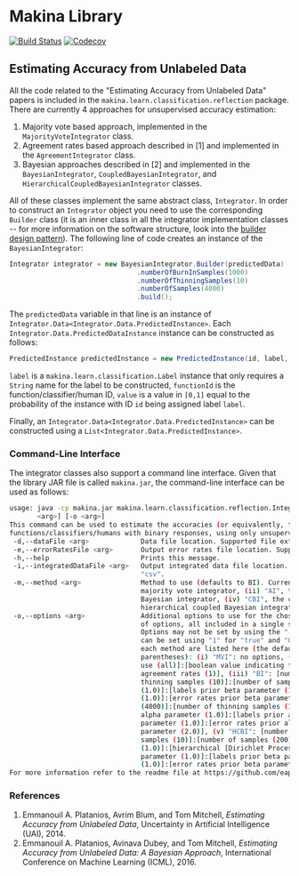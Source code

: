 # Makina Library

[![Build Status](https://travis-ci.org/eaplatanios/makina.svg?branch=master)](https://travis-ci.org/eaplatanios/makina)
[![Codecov](https://img.shields.io/codecov/c/token/zQjCSZzyUk/github/eaplatanios/org.platanios.svg)](https://codecov.io/github/eaplatanios/org.platanios?branch=master)

## Estimating Accuracy from Unlabeled Data

All the code related to the "Estimating Accuracy from Unlabeled Data" papers is included in the
`makina.learn.classification.reflection` package. There are currently 4 approaches for unsupervised accuracy estimation:

1. Majority vote based approach, implemented in the `MajorityVoteIntegrator` class.
2. Agreement rates based approach described in [1] and implemented in the `AgreementIntegrator` class.
3. Bayesian approaches described in [2] and implemented in the `BayesianIntegrator`, `CoupledBayesianIntegrator`, and
`HierarchicalCoupledBayesianIntegrator` classes.
<!--4. Logic approach described in [3] and implemented in the `LogicIntegrator` class.-->

All of these classes implement the same abstract class, `Integrator`. In order to construct an `Integrator` object you
need to use the corresponding `Builder` class (it is an inner class in all the integrator implementation classes -- for
more information on the software structure, look into the
<a href="https://en.wikipedia.org/wiki/Builder_pattern" target="_blank">builder design pattern</a>). The following line
of code creates an instance of the `BayesianIntegrator`:

```java
Integrator integrator = new BayesianIntegrator.Builder(predictedData)
								.numberOfBurnInSamples(1000)
								.numberOfThinningSamples(10)
								.numberOfSamples(4000)
								.build();
```

The `predictedData` variable in that line is an instance of `Integrator.Data<Integrator.Data.PredictedInstance>`. Each
`Integrator.Data.PredictedDataInstance` instance can be constructed as follows:

```java
PredictedInstance predictedInstance = new PredictedInstance(id, label, functionId, value);
```

`label` is a `makina.learn.classification.Label` instance that only requires a `String` name for the label to be
constructed, `functionId` is the function/classifier/human ID, `value` is a value in `[0,1]` equal to the probability
of the instance with ID `id` being assigned label `label`.

Finally, an `Integrator.Data<Integrator.Data.PredictedInstance>` can be constructed using a
`List<Integrator.Data.PredictedInstance>`.

### Command-Line Interface

The integrator classes also support a command line interface. Given that the library JAR file is called `makina.jar`, 
the command-line interface can be used as follows:

```bash
usage: java -cp makina.jar makina.learn.classification.reflection.Integrator -d <arg> [-e <arg>] [-h] [-i <arg>] [-m
       <arg>] [-o <arg>]
This command can be used to estimate the accuracies (or equivalently, the error rates) of multiple
functions/classifiers/humans with binary responses, using only unsupervisedor semi-supervised data.
 -d,--dataFile <arg>             Data file location. Supported file extensions are "protobin" and "csv".
 -e,--errorRatesFile <arg>       Output error rates file location. Supported file extensions are "protobin" and "csv".
 -h,--help                       Prints this message.
 -i,--integratedDataFile <arg>   Output integrated data file location. Supported file extensions are "protobin" and
                                 "csv".
 -m,--method <arg>               Method to use (defaults to BI). Currently supported methods include: (i) "MVI", the
                                 majority vote integrator, (ii) "AI", the agreement based integrator, (iii) "BI", the
                                 Bayesian integrator, (iv) "CBI", the coupled Bayesian integrator, (v) "HCBI", the
                                 hierarchical coupled Bayesian integrator, and (vi) "LI", the logic based integrator.
 -o,--options <arg>              Additional options to use for the chosen method. Each method supports a different set
                                 of options, all included in a single string and separated using the ":" character.
                                 Options may not be set by using the "-" character in place of a value. Boolean values
                                 can be set using "1" for "true" and "0" for "false". The specific options allowed for
                                 each method are listed here (the default value for each parameter is shown in
                                 parentheses): (i) "MVI": no options, (ii) "AI": [highest order of agreement rates to
                                 use (all)]:[boolean value indicating to only use even-sized subsets of functions for
                                 agreement rates (1)], (iii) "BI": [number of burn-in samples (4000)]:[number of
                                 thinning samples (10)]:[number of samples (200)]:[labels prior alpha parameter
                                 (1.0)]:[labels prior beta parameter (1.0)]:[error rates prior alpha parameter
                                 (1.0)]:[error rates prior beta parameter (2.0)], (iv) "CBI": [number of burn-in samples
                                 (4000)]:[number of thinning samples (10)]:[number of samples (200)]:[Dirichlet Process
                                 alpha parameter (1.0)]:[labels prior alpha parameter (1.0)]:[labels prior beta
                                 parameter (1.0)]:[error rates prior alpha parameter (1.0)]:[error rates prior beta
                                 parameter (2.0)], (v) "HCBI": [number of burn-in samples (4000)]:[number of thinning
                                 samples (10)]:[number of samples (200)]:[hierarchical Dirichlet Process alpha parameter
                                 (1.0)]:[hierarchical [Dirichlet Process gamma parameter (1.0)]:[labels prior alpha
                                 parameter (1.0)]:[labels prior beta parameter (1.0)]:[error rates prior alpha parameter
                                 (1.0)]:[error rates prior beta parameter (2.0)], (vi) "LI": no options.
For more information refer to the readme file at https://github.com/eaplatanios/makina.
```

### References

1. Emmanouil A. Platanios, Avrim Blum, and Tom Mitchell, *Estimating Accuracy from Unlabeled Data*, Uncertainty in
Artificial Intelligence (UAI), 2014.
2. Emmanouil A. Platanios, Avinava Dubey, and Tom Mitchell, *Estimating Accuracy from Unlabeled Data: A Bayesian
Approach*, International Conference on Machine Learning (ICML), 2016.

<!--## Deep Graphs

Running the Deep Graphs experiments:

```bash
./gradlew run -DXmx100G -DmainClass="makina.experiment.graph.VertexClassificationExperiment" -Dargs="sigmoid 10 1,2,3 10 1 '/home/eplatani/graph/data/WebSpam UK 2007/' 1 '/home/eplatani/graph/results_scala/'"
```-->
